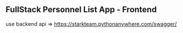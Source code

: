 ## FullStack Personnel List App - Frontend

use backend api => https://starkteam.pythonanywhere.com/swagger/
